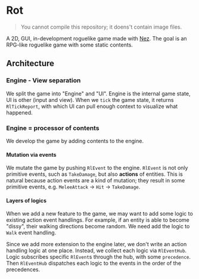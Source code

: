 # Rot
> You cannot compile this repository; it doens't contain image files.

A 2D, GUI, in-development roguelike game made with [Nez](https://github.com/prime31/Nez). The goal is an RPG-like roguelike game with some static contents.

## Architecture

### Engine - View separation
We split the game into "Engine" and "UI". Engine is the internal game state, UI is other (input and view). When we `tick` the game state, it returns `RlTickReport`, with which UI can pull enough context to visualize what happened.

### Engine = processor of contents
We develop the game by adding contents to the engine.

#### Mutation via events
We mutate the game by pushing `RlEvent` to the engine. `RlEvent` is not only primitive events, such as `TakeDamage`, but also **actions** of entities. This is natural because action events are a kind of mutation; they result in some primitive events, e.g. `MeleeAttack` → `Hit` → `TakeDamage`.

#### Layers of logics
When we add a new feature to the game, we may want to add some logic to existing action event handlings. For example, if an entity is able to become "dissy", their walking directions become random. We need add the logic to `Walk` event handling.

Since we add more extension to the engine later, we don't write an action handling logic at one place. Instead, we collect each logic via `RlEventHub`. Logic subscribes specific `RlEvent`s through the hub, with some `precedence`. Then `RlEventHub` dispatches each logic to the events in the order of the precedences.
